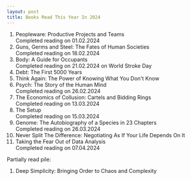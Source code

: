 ```yaml
---
layout: post
title: Books Read This Year In 2024
---
```

1. Peopleware: Productive Projects and Teams  
   Completed reading on 01.02.2024 
2. Guns, Germs and Steel: The Fates of Human Societies  
   Completed reading on 18.02.2024
3. Body: A Guide for Occupants  
   Completed reading on 21.02.2024 on World Stroke Day
4. Debt: The First 5000 Years
5. Think Again: The Power of Knowing What You Don't Know
6. Psych: The Story of the Human Mind  
   Completed reading on 26.02.2024
7. The Economics of Collusion: Cartels and Bidding Rings  
   Completed reading on 13.03.2024
8. The Setup  
   Completed reading on 15.03.2024
9. Genome: The Autobiography of a Species in 23 Chapters  
   Completed reading on 26.03.2024 
10. Never Split The Difference: Negotiating As If Your Life Depends On It
11. Taking the Fear Out of Data Analysis  
    Completed reading on 07.04.2024
    
Partially read pile:

1. Deep Simplicity: Bringing Order to Chaos and Complexity










